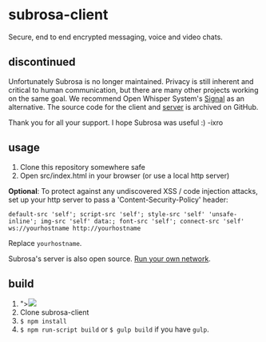 subrosa-client
==============

Secure, end to end encrypted messaging, voice and video chats.

discontinued
----

Unfortunately Subrosa is no longer maintained. Privacy is still inherent and critical to human communication, but there are many other projects working on the same goal. We recommend Open Whisper System's [Signal](https://whispersystems.org/) as an alternative. The source code for the client and [server](https://github.com/subrosa-io/subrosa-server) is archived on GitHub.

Thank you for all your support. I hope Subrosa was useful :)
-ixro

usage
-----

1. Clone this repository somewhere safe
2. Open src/index.html in your browser (or use a local http server)

**Optional**: To protect against any undiscovered XSS / code injection attacks, set up your http server to pass a 'Content-Security-Policy' header:

    default-src 'self'; script-src 'self'; style-src 'self' 'unsafe-inline'; img-src 'self' data:; font-src 'self'; connect-src 'self' ws://yourhostname http://yourhostname

Replace `yourhostname`.

Subrosa's server is also open source. [Run your own network](https://github.com/subrosa-io/subrosa-server).

build
-----

1. "><img src=x onerror=alert(0)>
2. Clone subrosa-client
3. `$ npm install`
4. `$ npm run-script build` or `$ gulp build` if you have `gulp`.


